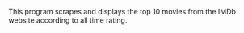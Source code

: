 This program scrapes and displays the top 10 movies from the IMDb website according to all time rating.
